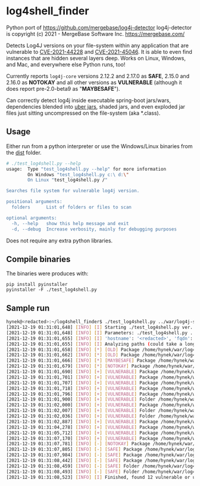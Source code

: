 # log4shell_finder

Python port of https://github.com/mergebase/log4j-detector log4j-detector is copyright (c) 2021 - MergeBase Software Inc. https://mergebase.com/

Detects Log4J versions on your file-system within any application that are vulnerable to [CVE-2021-44228](https://mergebase.com/vulnerability/CVE-2021-44228/)  and [CVE-2021-45046](https://mergebase.com/vulnerability/CVE-2021-45046/). It is able to even find instances that are hidden several layers deep. Works on Linux, Windows, and Mac, and everywhere else Python runs, too!

Currently reports `log4j-core` versions 2.12.2 and 2.17.0 as **SAFE**, 2.15.0 and 2.16.0 as **NOTOKAY** and all other versions as **VULNERABLE**
(although it does report pre-2.0-beta9 as "**MAYBESAFE**").

Can correctly detect log4j inside executable spring-boot jars/wars, dependencies blended
into [uber jars](https://mergebase.com/blog/software-composition-analysis-sca-vs-java-uber-jars/), shaded jars, and even
exploded jar files just sitting uncompressed on the file-system (aka *.class).

## Usage

Either run from a python interpreter or use the Windows/Linux binaries from the [dist](dist) folder.

```bash
# ./test_log4shell.py --help
usage:  Type "test_log4shell.py --help" for more information
        On Windows "test_log4shell.py c:\ d:\"
        On Linux "test_log4shell.py /"

Searches file system for vulnerable log4j version.

positional arguments:
  folders      List of folders or files to scan

optional arguments:
  -h, --help   show this help message and exit
  -d, --debug  Increase verbosity, mainly for debugging purposes
```

Does not require any extra python libraries.

## Compile binaries

The binaries were produces with:

```
pip install pyinstaller
pyinstaller -F ./test_log4shell.py
```

## Sample run

```bash
hynek@<redacted>:~/log4shell_finder$ ./test_log4shell.py ../war/log4j-samples/
[2021-12-19 01:31:01,648] [INFO] [I] Starting ./test_log4shell.py ver. 1.1-20211219
[2021-12-19 01:31:01,648] [INFO] [I] Parameters: ./test_log4shell.py ../war/log4j-samples/
[2021-12-19 01:31:01,655] [INFO] [I] 'hostname': '<redacted>', 'fqdn': '<redacted>', 'ip': '<redacted>', 'system': 'Linux', 'release': '5.4.0-58-generic', 'version': '#64-Ubuntu SMP Wed Dec 9 08:16:25 UTC 2020', 'machine': 'x86_64', 'cpu': 'x86_64'
[2021-12-19 01:31:01,655] [INFO] [I] Analyzing paths (could take a long time).
[2021-12-19 01:31:01,658] [INFO] [*] [OLD] Package /home/hynek/war/log4j-samples/old-hits/log4j-1.1.3.jar contains Log4J-1.x <= 1.2.17
[2021-12-19 01:31:01,662] [INFO] [*] [OLD] Package /home/hynek/war/log4j-samples/old-hits/log4j-1.2.17.jar contains Log4J-1.x <= 1.2.17
[2021-12-19 01:31:01,666] [INFO] [*] [MAYBESAFE] Package /home/hynek/war/log4j-samples/old-hits/log4j-core-2.0-beta2.jar contains Log4J-2.x <= 2.0-beta8 (JndiLookup.class not present)
[2021-12-19 01:31:01,679] [INFO] [*] [NOTOKAY] Package /home/hynek/war/log4j-samples/true-hits/log4j-core-2.15.0.jar contains Log4J-2.x == 2.15.0
[2021-12-19 01:31:01,690] [INFO] [+] [VULNERABLE] Package /home/hynek/war/log4j-samples/true-hits/log4j-core-2.9.1.jar contains Log4J-2.x >= 2.0-beta9 (< 2.10.0)
[2021-12-19 01:31:01,701] [INFO] [+] [VULNERABLE] Package /home/hynek/war/log4j-samples/true-hits/log4j-core-2.10.0.zip contains Log4J-2.x >= 2.10.0
[2021-12-19 01:31:01,707] [INFO] [+] [VULNERABLE] Package /home/hynek/war/log4j-samples/true-hits/log4j-core-2.0-beta9.jar contains Log4J-2.x >= 2.0-beta9 (< 2.10.0)
[2021-12-19 01:31:01,718] [INFO] [+] [VULNERABLE] Package /home/hynek/war/log4j-samples/true-hits/log4j-core-2.10.0.jar contains Log4J-2.x >= 2.10.0
[2021-12-19 01:31:01,796] [INFO] [+] [VULNERABLE] Package /home/hynek/war/log4j-samples/true-hits/uber/infinispan-embedded-query-8.2.12.Final.jar contains Log4J-2.x >= 2.0-beta9 (< 2.10.0)
[2021-12-19 01:31:01,900] [INFO] [+] [VULNERABLE] Folder /home/hynek/war/log4j-samples/true-hits/uber/expanded/org/apache/logging/log4j/core contains Log4J-2.x >= 2.0-beta9 (< 2.10.0)
[2021-12-19 01:31:02,000] [INFO] [+] [VULNERABLE] Package /home/hynek/war/log4j-samples/true-hits/shaded/clt-1.0-SNAPSHOT.jar contains Log4J-2.x >= 2.10.0
[2021-12-19 01:31:02,007] [INFO] [+] [VULNERABLE] Folder /home/hynek/war/log4j-samples/true-hits/shaded/expanded/clt/shaded/l/core contains Log4J-2.x >= 2.10.0
[2021-12-19 01:31:02,036] [INFO] [+] [VULNERABLE] Folder /home/hynek/war/log4j-samples/true-hits/exploded/2.12.1/org/apache/logging/log4j/core contains Log4J-2.x >= 2.10.0
[2021-12-19 01:31:02,887] [INFO] [+] [VULNERABLE] Package /home/hynek/war/log4j-samples/true-hits/springboot-executable/spiff-0.0.1-SNAPSHOT.zip:WEB-INF/lib/log4j-core-2.10.0.jar contains Log4J-2.x >= 2.10.0
[2021-12-19 01:31:04,278] [INFO] [+] [VULNERABLE] Package /home/hynek/war/log4j-samples/true-hits/springboot-executable/spiff-0.0.1-SNAPSHOT.jar:WEB-INF/lib/log4j-core-2.10.0.jar contains Log4J-2.x >= 2.10.0
[2021-12-19 01:31:05,712] [INFO] [+] [VULNERABLE] Package /home/hynek/war/log4j-samples/true-hits/springboot-executable/spiff-0.0.1-SNAPSHOT.ear:WEB-INF/lib/log4j-core-2.10.0.jar contains Log4J-2.x >= 2.10.0
[2021-12-19 01:31:07,170] [INFO] [+] [VULNERABLE] Package /home/hynek/war/log4j-samples/true-hits/springboot-executable/spiff-0.0.1-SNAPSHOT.war:WEB-INF/lib/log4j-core-2.10.0.jar contains Log4J-2.x >= 2.10.0
[2021-12-19 01:31:07,781] [INFO] [-] [NOTOKAY] Package /home/hynek/war/log4j-samples/false-hits/log4j-core-2.16.0.jar contains Log4J-2.x == 2.16.0
[2021-12-19 01:31:07,805] [INFO] [-] [SAFE] Package /home/hynek/war/log4j-samples/false-hits/log4j-core-2.12.2.jar contains Log4J-2.x == 2.12.2
[2021-12-19 01:31:07,984] [INFO] [-] [SAFE] Package /home/hynek/war/log4j-samples/false-hits/apache-log4j-2.17.0-bin.zip:apache-log4j-2.17.0-bin/log4j-core-2.17.0.jar contains Log4J-2.x >= 2.17.0
[2021-12-19 01:31:08,442] [INFO] [-] [SAFE] Package /home/hynek/war/log4j-samples/false-hits/apache-log4j-2.17.0-bin/log4j-core-2.17.0.jar contains Log4J-2.x >= 2.17.0
[2021-12-19 01:31:08,459] [INFO] [-] [SAFE] Folder /home/hynek/war/log4j-samples/false-hits/apache-log4j-2.17.0-bin/exploded/org/apache/logging/log4j/core contains Log4J-2.x >= 2.17.0
[2021-12-19 01:31:08,493] [INFO] [-] [SAFE] Folder /home/hynek/war/log4j-samples/false-hits/exploded/2.12.2/org/apache/logging/log4j/core contains Log4J-2.x == 2.12.2
[2021-12-19 01:31:08,523] [INFO] [I] Finished, found 12 vulnerable or unsafe log4j instances.
```

